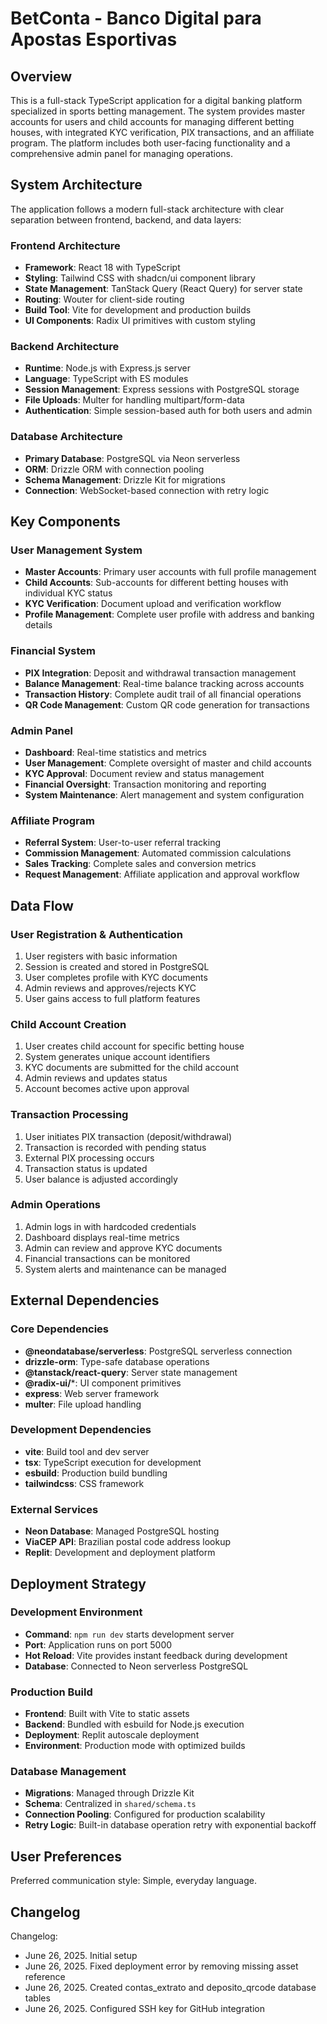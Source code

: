 # BetConta - Banco Digital para Apostas Esportivas

## Overview

This is a full-stack TypeScript application for a digital banking platform specialized in sports betting management. The system provides master accounts for users and child accounts for managing different betting houses, with integrated KYC verification, PIX transactions, and an affiliate program. The platform includes both user-facing functionality and a comprehensive admin panel for managing operations.

## System Architecture

The application follows a modern full-stack architecture with clear separation between frontend, backend, and data layers:

### Frontend Architecture
- **Framework**: React 18 with TypeScript
- **Styling**: Tailwind CSS with shadcn/ui component library
- **State Management**: TanStack Query (React Query) for server state
- **Routing**: Wouter for client-side routing
- **Build Tool**: Vite for development and production builds
- **UI Components**: Radix UI primitives with custom styling

### Backend Architecture
- **Runtime**: Node.js with Express.js server
- **Language**: TypeScript with ES modules
- **Session Management**: Express sessions with PostgreSQL storage
- **File Uploads**: Multer for handling multipart/form-data
- **Authentication**: Simple session-based auth for both users and admin

### Database Architecture
- **Primary Database**: PostgreSQL via Neon serverless
- **ORM**: Drizzle ORM with connection pooling
- **Schema Management**: Drizzle Kit for migrations
- **Connection**: WebSocket-based connection with retry logic

## Key Components

### User Management System
- **Master Accounts**: Primary user accounts with full profile management
- **Child Accounts**: Sub-accounts for different betting houses with individual KYC status
- **KYC Verification**: Document upload and verification workflow
- **Profile Management**: Complete user profile with address and banking details

### Financial System
- **PIX Integration**: Deposit and withdrawal transaction management
- **Balance Management**: Real-time balance tracking across accounts
- **Transaction History**: Complete audit trail of all financial operations
- **QR Code Management**: Custom QR code generation for transactions

### Admin Panel
- **Dashboard**: Real-time statistics and metrics
- **User Management**: Complete oversight of master and child accounts
- **KYC Approval**: Document review and status management
- **Financial Oversight**: Transaction monitoring and reporting
- **System Maintenance**: Alert management and system configuration

### Affiliate Program
- **Referral System**: User-to-user referral tracking
- **Commission Management**: Automated commission calculations
- **Sales Tracking**: Complete sales and conversion metrics
- **Request Management**: Affiliate application and approval workflow

## Data Flow

### User Registration & Authentication
1. User registers with basic information
2. Session is created and stored in PostgreSQL
3. User completes profile with KYC documents
4. Admin reviews and approves/rejects KYC
5. User gains access to full platform features

### Child Account Creation
1. User creates child account for specific betting house
2. System generates unique account identifiers
3. KYC documents are submitted for the child account
4. Admin reviews and updates status
5. Account becomes active upon approval

### Transaction Processing
1. User initiates PIX transaction (deposit/withdrawal)
2. Transaction is recorded with pending status
3. External PIX processing occurs
4. Transaction status is updated
5. User balance is adjusted accordingly

### Admin Operations
1. Admin logs in with hardcoded credentials
2. Dashboard displays real-time metrics
3. Admin can review and approve KYC documents
4. Financial transactions can be monitored
5. System alerts and maintenance can be managed

## External Dependencies

### Core Dependencies
- **@neondatabase/serverless**: PostgreSQL serverless connection
- **drizzle-orm**: Type-safe database operations
- **@tanstack/react-query**: Server state management
- **@radix-ui/***: UI component primitives
- **express**: Web server framework
- **multer**: File upload handling

### Development Dependencies
- **vite**: Build tool and dev server
- **tsx**: TypeScript execution for development
- **esbuild**: Production build bundling
- **tailwindcss**: CSS framework

### External Services
- **Neon Database**: Managed PostgreSQL hosting
- **ViaCEP API**: Brazilian postal code address lookup
- **Replit**: Development and deployment platform

## Deployment Strategy

### Development Environment
- **Command**: `npm run dev` starts development server
- **Port**: Application runs on port 5000
- **Hot Reload**: Vite provides instant feedback during development
- **Database**: Connected to Neon serverless PostgreSQL

### Production Build
- **Frontend**: Built with Vite to static assets
- **Backend**: Bundled with esbuild for Node.js execution
- **Deployment**: Replit autoscale deployment
- **Environment**: Production mode with optimized builds

### Database Management
- **Migrations**: Managed through Drizzle Kit
- **Schema**: Centralized in `shared/schema.ts`
- **Connection Pooling**: Configured for production scalability
- **Retry Logic**: Built-in database operation retry with exponential backoff

## User Preferences

Preferred communication style: Simple, everyday language.

## Changelog

Changelog:
- June 26, 2025. Initial setup
- June 26, 2025. Fixed deployment error by removing missing asset reference
- June 26, 2025. Created contas_extrato and deposito_qrcode database tables
- June 26, 2025. Configured SSH key for GitHub integration